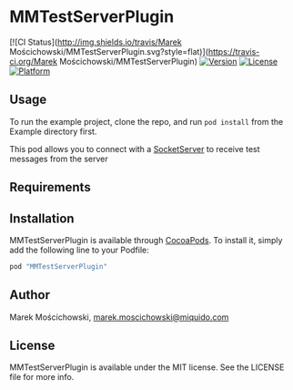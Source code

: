 # MMTestServerPlugin

[![CI Status](http://img.shields.io/travis/Marek Mościchowski/MMTestServerPlugin.svg?style=flat)](https://travis-ci.org/Marek Mościchowski/MMTestServerPlugin)
[![Version](https://img.shields.io/cocoapods/v/MMTestServerPlugin.svg?style=flat)](http://cocoapods.org/pods/MMTestServerPlugin)
[![License](https://img.shields.io/cocoapods/l/MMTestServerPlugin.svg?style=flat)](http://cocoapods.org/pods/MMTestServerPlugin)
[![Platform](https://img.shields.io/cocoapods/p/MMTestServerPlugin.svg?style=flat)](http://cocoapods.org/pods/MMTestServerPlugin)

## Usage

To run the example project, clone the repo, and run `pod install` from the Example directory first.

This pod allows you to connect with a [SocketServer](https://github.com/moscich/SocketServer) to receive test messages from the server

## Requirements

## Installation

MMTestServerPlugin is available through [CocoaPods](http://cocoapods.org). To install
it, simply add the following line to your Podfile:

```ruby
pod "MMTestServerPlugin"
```

## Author

Marek Mościchowski, marek.moscichowski@miquido.com

## License

MMTestServerPlugin is available under the MIT license. See the LICENSE file for more info.
